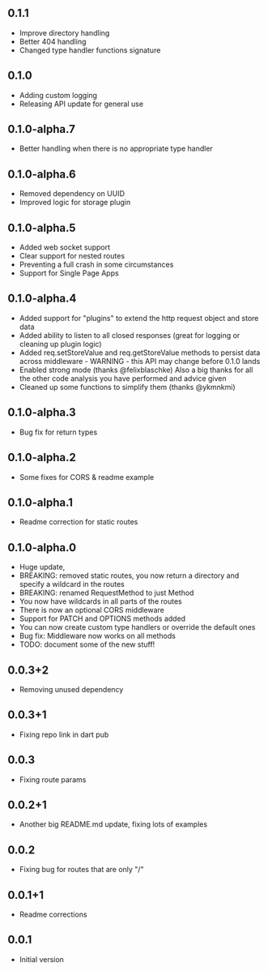 ## 0.1.1

- Improve directory handling
- Better 404 handling
- Changed type handler functions signature

## 0.1.0

- Adding custom logging
- Releasing API update for general use

## 0.1.0-alpha.7

- Better handling when there is no appropriate type handler

## 0.1.0-alpha.6

- Removed dependency on UUID
- Improved logic for storage plugin

## 0.1.0-alpha.5

- Added web socket support
- Clear support for nested routes
- Preventing a full crash in some circumstances
- Support for Single Page Apps

## 0.1.0-alpha.4

- Added support for "plugins" to extend the http request object and store data
- Added ability to listen to all closed responses (great for logging or cleaning up plugin logic)
- Added req.setStoreValue and req.getStoreValue methods to persist data across middleware - WARNING - this API may change before 0.1.0 lands
- Enabled strong mode (thanks @felixblaschke) Also a big thanks for all the other code analysis you have performed and advice given
- Cleaned up some functions to simplify them (thanks @ykmnkmi)

## 0.1.0-alpha.3

- Bug fix for return types

## 0.1.0-alpha.2

- Some fixes for CORS & readme example

## 0.1.0-alpha.1

- Readme correction for static routes

## 0.1.0-alpha.0

- Huge update, 
- BREAKING: removed static routes, you now return a directory and specify a wildcard in the routes
- BREAKING: renamed RequestMethod to just Method
- You now have wildcards in all parts of the routes
- There is now an optional CORS middleware
- Support for PATCH and OPTIONS methods added
- You can now create custom type handlers or override the default ones
- Bug fix: Middleware now works on all methods
- TODO: document some of the new stuff!

## 0.0.3+2

- Removing unused dependency

## 0.0.3+1

- Fixing repo link in dart pub

## 0.0.3

- Fixing route params

## 0.0.2+1

- Another big README.md update, fixing lots of examples

## 0.0.2

- Fixing bug for routes that are only "/"

## 0.0.1+1

- Readme corrections

## 0.0.1

- Initial version

